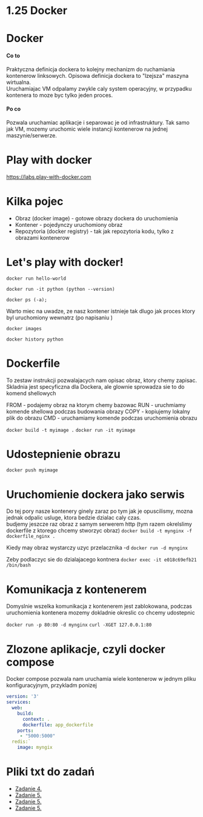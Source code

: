 1.25 Docker
===========

# Docker

#### Co to

Praktyczna definicja dockera to kolejny mechanizm do ruchamiania kontenerow linksowych.
Opisowa definicja dockera to "lzejsza" maszyna wirtualna. <br>
Uruchamiajac VM odpalamy zwykle caly system operacyjny, w przypadku kontenera to moze byc tylko jeden proces.

#### Po co

Pozwala uruchamiac aplikacje i separowac je od infrastruktury. 
Tak samo jak VM, mozemy uruchomic wiele instancji kontenerow na jednej maszynie/serwerze.

# Play with docker

https://labs.play-with-docker.com


# Kilka pojec

* Obraz (docker image) - gotowe obrazy dockera do uruchomienia
* Kontener - pojedynczy uruchomiony obraz
* Repozytoria (docker registry) - tak jak repozytoria kodu, tylko z obrazami kontenerow 

# Let's play with docker!

`docker run hello-world`

`docker run -it python (python --version)`

`docker ps (-a); `

Warto miec na uwadze, ze nasz kontener istnieje tak dlugo jak proces ktory byl uruchomiony wewnatrz (po napisaniu )

`docker images`

`docker history python`



# Dockerfile

To zestaw instrukcji pozwalajacych nam opisac obraz, ktory chemy zapisac. 
Skladnia jest specyficzna dla Dockera, ale glownie sprowadza sie to do komend shellowych

FROM - podajemy obraz na ktorym chemy bazowac
RUN - uruchmiamy komende shellowa podczas budowania obrazy
COPY - kopiujemy lokalny plik do obrazu
CMD - uruchamiamy komende podczas uruchomienia obrazu


`docker build -t myimage .`
`docker run -it myimage`

# Udostepnienie obrazu

`docker push myimage`

# Uruchomienie dockera jako serwis

Do tej pory nasze kontenery ginely zaraz po tym jak je opuscilismy, mozna jednak odpalic usluge, ktora bedzie dzialac caly czas. <br>
budjemy jeszcze raz obraz z samym serwerem http (tym razem okrelslimy dockerfile z ktorego chcemy stworzyc obraz)
`docker build -t mynginx -f dockerfile_nginx .`

Kiedy may obraz wystarczy uzyc  przelacznika -d
`docker run -d mynginx`

Zeby podlaczyc sie do dzialajacego kontnera
`docker exec -it e018c69efb21 /bin/bash`


# Komunikacja z kontenerem

Domyslnie wszelka komunikacja z kontenerem jest zablokowana, podczas uruchomienia kontenera mozemy dokladnie okreslic co chcemy udostepnic

`docker run -p 80:80 -d mynginx`
`curl -XGET 127.0.0.1:80`


# Zlozone aplikacje, czyli docker compose

Docker compose pozwala nam uruchamia wiele kontenerow w jednym pliku konfiguracyjnym, przykladm ponizej

```yaml
version: '3'
services:
  web:
    build: 
      context: .
      dockerfile: app_dockerfile
    ports:
     - "5000:5000"
  redis:`
    image: myngix
```


# Pliki txt do zadań

* [Zadanie 4.](./images/hello.py)
* [Zadanie 5.](./images/app.py)
* [Zadanie 5.](./images/app_dockerfile)
* [Zadanie 5.](./images/requirements.txt)
